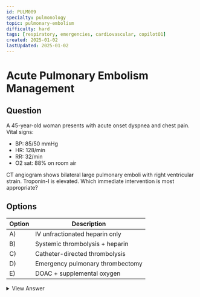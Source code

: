 ```yaml
---
id: PULM009
specialty: pulmonology
topic: pulmonary-embolism
difficulty: hard
tags: [respiratory, emergencies, cardiovascular, copilotO1]
created: 2025-01-02
lastUpdated: 2025-01-02
---
```


# Acute Pulmonary Embolism Management

## Question
A 45-year-old woman presents with acute onset dyspnea and chest pain. Vital signs:
- BP: 85/50 mmHg
- HR: 128/min
- RR: 32/min
- O2 sat: 88% on room air

CT angiogram shows bilateral large pulmonary emboli with right ventricular strain. Troponin-I is elevated. Which immediate intervention is most appropriate?

## Options
| Option | Description                                    |
|--------|------------------------------------------------|
| A)     | IV unfractionated heparin only                 |
| B)     | Systemic thrombolysis + heparin                |
| C)     | Catheter-directed thrombolysis                 |
| D)     | Emergency pulmonary thrombectomy               |
| E)     | DOAC + supplemental oxygen                     |

<details>
<summary>View Answer</summary>

## Correct Answer
B

## Explanation
1. High-risk PE (shock + RV strain) has >15% mortality.
2. Systemic thrombolysis indicated for:
   - Hypotension
   - RV dysfunction
   - Elevated cardiac biomarkers
3. Benefits outweigh bleeding risks in this scenario.
4. Other options insufficient for massive PE.

## References
- ESC 2019 Guidelines for PE Management
- NEJM 2021: "Acute Pulmonary Embolism"
</details>
